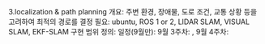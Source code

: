 3.localization & path planning
   개요: 주변 환경, 장애물, 도로 조건, 교통 상황 등을 고려하여 최적의 경로를 결정
   필요: ubuntu, ROS 1 or 2, LIDAR SLAM, VISUAL SLAM, EKF-SLAM 
   구현 범위 정의:
   일정(9월만): 9월 3주차: , 9월 4주차: 
